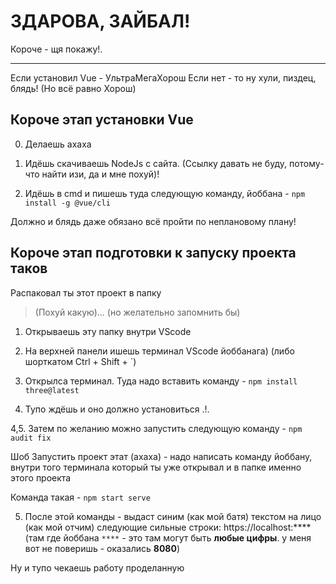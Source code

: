 # ЗДАРОВА, ЗАЙБАЛ!

Короче - щя покажу!.

---

Если установил Vue - УльтраМегаХорош
Если нет - то ну хули, пиздец, блядь! (Но всё равно Хорош)

## Короче этап установки Vue
0. Делаешь ахаха

1. Идёшь скачиваешь NodeJs с сайта. 
(Ссылку давать не буду, потому-что найти изи, да и мне похуй)!

2. Идёшь в cmd и пишешь туда следующую команду, йоббана -
    `npm install -g @vue/cli`



Должно и блядь даже обязано всё пройти по неплановому плану!

## Короче этап подготовки к запуску проекта таков

Распаковал ты этот проект в папку
> (Похуй какую)... (но желательно запомнить бы)

1. Открываешь эту папку внутри VScode

2. На верхней панели ишешь терминал VScode йоббанага)
    (либо шорткатом Ctrl + Shift + `)

3. Открылса терминал. Туда надо вставить команду - 
   `npm install three@latest`

4. Тупо ждёшь и оно должно установиться .!.

4,5. Затем по желанию можно запустить следующую команду - 
    `npm audit fix`

Шоб Запустить проект этат (ахаха) - надо написать команду йоббану, внутри того терминала который ты уже открывал и в папке именно этого проекта

Команда такая - `npm start serve`

5. После этой команды - выдаст синим (как мой батя) текстом на лицо (как мой отчим) следующие сильные строки:
    https://localhost:****
    (там где йоббана `****` - это там могут быть __любые цифры__. у меня вот не поверишь - оказались **8080**)

Ну и тупо чекаешь работу проделанную